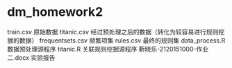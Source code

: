 # dm_homework2
train.csv 原始数据
titanic.csv 经过预处理之后的数据（转化为较容易进行规则挖掘的数据）
frequentsets.csv 频繁项集
rules.csv 最终的规则集
data_process.R 数据预处理源程序
titanic.R 关联规则挖掘源程序
靳晓乐-2120151000-作业二.docx 实验报告
